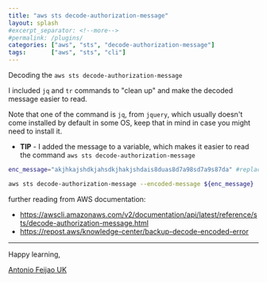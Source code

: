 ```yaml
---
title: "aws sts decode-authorization-message"
layout: splash
#excerpt_separator: <!--more-->
#permalink: /plugins/
categories: ["aws", "sts", "decode-authorization-message"]
tags:       ["aws", "sts", "cli"]
---
```


Decoding the `aws sts decode-authorization-message`

I included `jq` and `tr` commands to "clean up"  and make the decoded message easier to read.

Note that one of the command is `jq`, from `jquery`, which usually doesn't come installed by default in some OS, keep that in mind in case you might need to install it.

* **TIP** - I added the message to a variable, which makes it easier to read the command `aws sts decode-authorization-message`

```bash
enc_message="akjhkajshdkjahsdkjhakjshdais8duas8d7a98sd7a9s87da" #replace with your encoded message

aws sts decode-authorization-message --encoded-message ${enc_message} | jq '.DecodedMessage' | tr -d '\\' | tr ',' '\n'
```

further reading from AWS documentation:

* <https://awscli.amazonaws.com/v2/documentation/api/latest/reference/sts/decode-authorization-message.html>
* <https://repost.aws/knowledge-center/backup-decode-encoded-error>

---

Happy learning,

[Antonio Feijao UK](https://www.antoniofeijao.com/)
